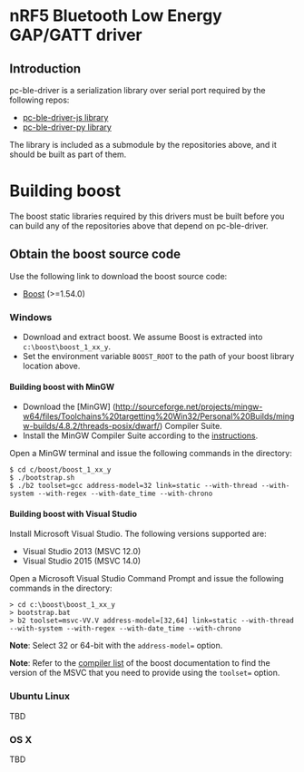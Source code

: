 # nRF5 Bluetooth Low Energy GAP/GATT driver

## Introduction
pc-ble-driver is a serialization library over serial port required by the following repos:

* [pc-ble-driver-js  library](https://github.com/NordicSemiconductor/pc-ble-driver-js)
* [pc-ble-driver-py  library](https://github.com/NordicSemiconductor/pc-ble-driver-py)

The library is included as a submodule by the repositories above, and it should be built as part of them.

# Building boost

The boost static libraries required by this drivers must be built before you can build any of the
repositories above that depend on pc-ble-driver.

## Obtain the boost source code

Use the following link to download the boost source code:

* [Boost](http://www.boost.org/users/download) (>=1.54.0)

### Windows 

- Download and extract boost. We assume Boost is extracted into `c:\boost\boost_1_xx_y`.
- Set the environment variable `BOOST_ROOT` to the path of your boost library location above.

#### Building boost with MinGW

- Download the [MinGW] (http://sourceforge.net/projects/mingw-w64/files/Toolchains%20targetting%20Win32/Personal%20Builds/mingw-builds/4.8.2/threads-posix/dwarf/) Compiler Suite.
- Install the MinGW Compiler Suite according to the [instructions](http://www.mingw.org/wiki/InstallationHOWTOforMinGW).

Open a MinGW terminal and issue the following commands in the directory:

    $ cd c/boost/boost_1_xx_y
    $ ./bootstrap.sh
    $ ./b2 toolset=gcc address-model=32 link=static --with-thread --with-system --with-regex --with-date_time --with-chrono

#### Building boost with Visual Studio

Install Microsoft Visual Studio. The following versions supported are:

* Visual Studio 2013 (MSVC 12.0)
* Visual Studio 2015 (MSVC 14.0)

Open a Microsoft Visual Studio Command Prompt and issue the following commands in the directory:

    > cd c:\boost\boost_1_xx_y
    > bootstrap.bat
    > b2 toolset=msvc-VV.V address-model=[32,64] link=static --with-thread --with-system --with-regex --with-date_time --with-chrono

**Note**: Select 32 or 64-bit with the `address-model=` option.

**Note**: Refer to the [compiler list](http://www.boost.org/build/doc/html/bbv2/reference/tools.html#bbv2.reference.tools.compilers) of the boost documentation 
to find the version of the MSVC that you need to provide using the `toolset=` option.

### Ubuntu Linux
TBD

### OS X
TBD

